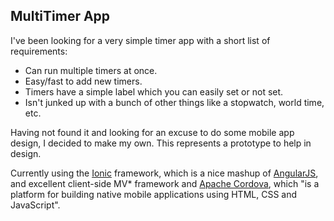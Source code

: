 MultiTimer App
--------------

I've been looking for a very simple timer app with a short list of requirements:

- Can run multiple timers at once.
- Easy/fast to add new timers.
- Timers have a simple label which you can easily set or not set.
- Isn't junked up with a bunch of other things like a stopwatch, world time, etc.

Having not found it and looking for an excuse to do some mobile app design, I decided
to make my own. This represents a prototype to help in design.

Currently using the [Ionic](http://ionicframework.com/) framework, which is a nice mashup
of [AngularJS](https://angularjs.org/), and excellent client-side MV* framework and 
[Apache Cordova](http://cordova.apache.org/), which "is a platform for building native mobile
applications using HTML, CSS and JavaScript".